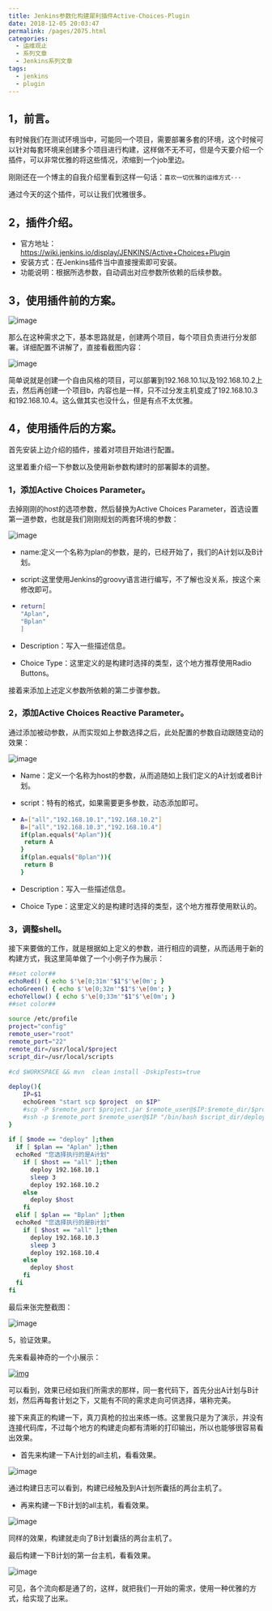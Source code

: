 ```yaml
---
title: Jenkins参数化构建犀利插件Active-Choices-Plugin
date: 2018-12-05 20:03:47
permalink: /pages/2075.html
categories:
  - 运维观止
  - 系列文章
  - Jenkins系列文章
tags:
  - jenkins
  - plugin
---
```


## 1，前言。

有时候我们在测试环境当中，可能同一个项目，需要部署多套的环境，这个时候可以针对每套环境来创建多个项目进行构建，这样做不无不可，但是今天要介绍一个插件，可以非常优雅的将这些情况，浓缩到一个job里边。

刚刚还在一个博主的自我介绍里看到这样一句话：`喜欢一切优雅的运维方式···`

通过今天的这个插件，可以让我们优雅很多。

## 2，插件介绍。

- 官方地址：https://wiki.jenkins.io/display/JENKINS/Active+Choices+Plugin
- 安装方式：在Jenkins插件当中直接搜索即可安装。
- 功能说明：根据所选参数，自动调出对应参数所依赖的后续参数。

## 3，使用插件前的方案。

![image](https://tvax3.sinaimg.cn/large/008k1Yt0ly1grlklzum0oj30lb09qaff.jpg)

那么在这种需求之下，基本思路就是，创建两个项目，每个项目负责进行分发部署。详细配置不讲解了，直接看截图内容：

![image](https://tvax2.sinaimg.cn/large/008k1Yt0ly1grlkm4zxwqj31h837sqv5.jpg)

简单说就是创建一个自由风格的项目，可以部署到192.168.10.1以及192.168.10.2上去，然后再创建一个项目b，内容也是一样，只不过分发主机变成了192.168.10.3和192.168.10.4。这么做其实也没什么，但是有点不太优雅。

## 4，使用插件后的方案。

首先安装上边介绍的插件，接着对项目开始进行配置。

这里着重介绍一下参数以及使用新参数构建时的部署脚本的调整。

### 1，添加Active Choices Parameter。

去掉刚刚的host的选项参数，然后替换为Active Choices Parameter，首选设置第一道参数，也就是我们刚刚规划的两套环境的参数：

![image](https://tvax1.sinaimg.cn/large/008k1Yt0ly1grlkmg2bgpj30so0ur15g.jpg)

- name:定义一个名称为plan的参数，是的，已经开始了，我们的A计划以及B计划。
- script:这里使用Jenkins的groovy语言进行编写，不了解也没关系，按这个来修改即可。

- ```sh
  return[
  "Aplan",
  "Bplan"
  ]
  ```

- Description：写入一些描述信息。
- Choice Type：这里定义的是构建时选择的类型，这个地方推荐使用Radio Buttons。

接着来添加上述定义参数所依赖的第二步骤参数。

### 2，添加Active Choices Reactive Parameter。

通过添加被动参数，从而实现如上参数选择之后，此处配置的参数自动跟随变动的效果：

![image](https://tvax4.sinaimg.cn/large/008k1Yt0ly1grlkmv3qdyj30sp0zt7kq.jpg)

- Name：定义一个名称为host的参数，从而追随如上我们定义的A计划或者B计划。
- script：特有的格式，如果需要更多参数，动态添加即可。

- ```sh
  A=["all","192.168.10.1","192.168.10.2"]
  B=["all","192.168.10.3","192.168.10.4"]
  if(plan.equals("Aplan")){
   return A
  }
  if(plan.equals("Bplan")){
   return B
  }
  ```

- Description：写入一些描述信息。
- Choice Type：这里定义的是构建时选择的类型，这个地方推荐使用默认的。

### 3，调整shell。

接下来要做的工作，就是根据如上定义的参数，进行相应的调整，从而适用于新的构建方式，我这里简单做了一个小例子作为展示：

```sh
##set color##
echoRed() { echo $'\e[0;31m'"$1"$'\e[0m'; }
echoGreen() { echo $'\e[0;32m'"$1"$'\e[0m'; }
echoYellow() { echo $'\e[0;33m'"$1"$'\e[0m'; }
##set color##
 
source /etc/profile
project="config"
remote_user="root"
remote_port="22"
remote_dir=/usr/local/$project
script_dir=/usr/local/scripts
 
#cd $WORKSPACE && mvn  clean install -DskipTests=true
 
deploy(){
    IP=$1
    echoGreen "start scp $project  on $IP"
    #scp -P $remote_port $project.jar $remote_user@$IP:$remote_dir/$project.jar && echo "success scp $project"
    #ssh -p $remote_port $remote_user@$IP "/bin/bash $script_dir/deploy.sh $mode $project"
}
 
if [ $mode == "deploy" ];then
  if [ $plan == "Aplan" ];then
  echoRed "您选择执行的是A计划"
    if [ $host == "all" ];then
      deploy 192.168.10.1
      sleep 3
      deploy 192.168.10.2
    else
      deploy $host
    fi
  elif [ $plan == "Bplan" ];then
  echoRed "您选择执行的是B计划"
    if [ $host == "all" ];then
      deploy 192.168.10.3
      sleep 3
      deploy 192.168.10.4
    else
      deploy $host
    fi
  fi
fi
```

最后来张完整截图：

![image](https://tva3.sinaimg.cn/large/008k1Yt0ly1grlkndh75yj30xz4wge82.jpg)

5，验证效果。

先来看最神奇的一个小展示：

[![img](http://www.eryajf.net/wp-content/uploads/2018/12/2018120512133385.gif)](http://www.eryajf.net/wp-content/uploads/2018/12/2018120512133385.gif)

可以看到，效果已经如我们所需求的那样，同一套代码下，首先分出A计划与B计划，然后再每套计划之下，又能有不同的需求走向可供选择，堪称完美。

接下来真正的构建一下，真刀真枪的拉出来练一练。这里我只是为了演示，并没有连接代码库，不过每个地方的构建走向都有清晰的打印输出，所以也能够很容易看出效果。

- 首先来构建一下A计划的all主机，看看效果。

![image](https://tva4.sinaimg.cn/large/008k1Yt0ly1grlkodc2dnj30fy0d2dl4.jpg)

通过构建日志可以看到，构建已经触及到A计划所囊括的两台主机了。

- 再来构建一下B计划的all主机，看看效果。

![image](https://tvax2.sinaimg.cn/large/008k1Yt0ly1grlkop2zzpj30ei0db79p.jpg)

同样的效果，构建就走向了B计划囊括的两台主机了。

最后构建一下B计划的第一台主机，看看效果。

![image](https://tvax1.sinaimg.cn/large/008k1Yt0ly1grlkow2mnij30cn09badw.jpg)

可见，各个流向都是通了的，这样，就把我们一开始的需求，使用一种优雅的方式，给实现了出来。
